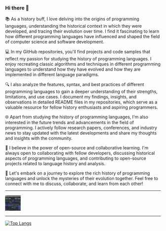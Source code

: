 ### Hi there 👋

📚 As a history buff, I love delving into the origins of programming languages, understanding the historical context in which they were developed, and tracing their evolution over time. I find it fascinating to learn how different programming languages have influenced and shaped the field of computer science and software development.

💻 In my GitHub repositories, you'll find projects and code samples that reflect my passion for studying the history of programming languages. I enjoy recreating classic algorithms and techniques in different programming languages to understand how they have evolved and how they are implemented in different language paradigms.

🔍 I also analyze the features, syntax, and best practices of different programming languages to gain a deeper understanding of their strengths, limitations, and use cases. I document my findings, insights, and observations in detailed README files in my repositories, which serve as a valuable resource for fellow history enthusiasts and aspiring programmers.

🌐 Apart from studying the history of programming languages, I'm also interested in the future trends and advancements in the field of programming. I actively follow research papers, conferences, and industry news to stay updated with the latest developments and share my thoughts and insights with the community.

📖 I believe in the power of open-source and collaborative learning. I'm always open to collaborating with fellow developers, discussing historical aspects of programming languages, and contributing to open-source projects related to language history and analysis.

🚀 Let's embark on a journey to explore the rich history of programming languages and unlock the mysteries of their evolution together. Feel free to connect with me to discuss, collaborate, and learn from each other!

<hr>

<img src="https://github.com/binarymath/pdf_and_api_python/blob/master/img/api_pdf.gif" alt="Projeto Pdf" width="50" height="50"> 

<hr>



[![Top Langs](https://github-readme-stats.vercel.app/api/top-langs/?username=binarymath&size_weight=0.5&count_weight=0.5)](https://github.com/binarymath)


